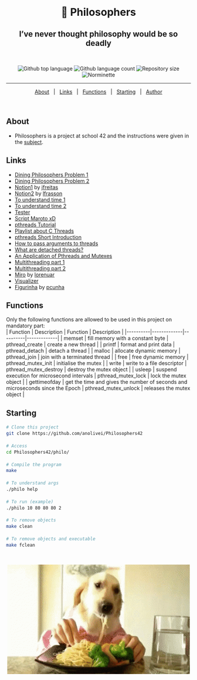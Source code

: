   &#xa0;

<h1 align="center"> 🍝 Philosophers </h1>

<h2 align="center">I’ve never thought philosophy would be so deadly </h2>
<br>
<p align="center">

  <img alt="Github top language" src="https://img.shields.io/github/languages/top/anolivei/Philosophers42?color=3de069">

  <img alt="Github language count" src="https://img.shields.io/github/languages/count/anolivei/Philosophers42?color=3de069">

  <img alt="Repository size" src="https://img.shields.io/github/repo-size/anolivei/Philosophers42?color=3de069">

  <img alt="Norminette" src="https://github.com/anolivei/Philosophers42/actions/workflows/norminette.yml/badge.svg?event=push">

</p>

<hr>

<p align="center">
  <a href="#about">About</a> &#xa0; | &#xa0; 
  <a href="#links">Links</a> &#xa0; | &#xa0;
  <a href="#functions">Functions</a> &#xa0; | &#xa0;
  <a href="#starting">Starting</a> &#xa0; | &#xa0;
  <a href="https://github.com/anolivei" target="_blank">Author</a>
</p>

<br>

## About ##

-  Philosophers is a project at school 42 and the instructions were given in the [subject](https://github.com/anolivei/Philosophers42/blob/master/subject.pdf).


## Links ##
- [Dining Philosophers Problem 1](https://www.youtube.com/watch?v=NbwbQQB7xNQ)
- [Dining Philosophers Problem 2](https://www.youtube.com/watch?v=trdXKhWAGdg)
- [Notion1](https://www.notion.so/Philosophers-2b872948598e4f0cba91c66d8b5ba821) by [jfreitas](https://github.com/joycemacksuele)
- [Notion2](https://grizzly-muenster-737.notion.site/Philosophers-55c385e0a6224d629c86231821e3ce10) by [lfrasson](https://github.com/laisarena)
- [To understand time 1](https://github.com/laisarena)
- [To understand time 2](https://stackoverflow.com/questions/60932647/gettimeofday-why-use-both-seconds-and-microseconds)
- [Tester](https://github.com/GOAT095/philosophers-tester)
- [Script Maroto xD](https://github.com/GOAT095/philosophers-tester/blob/master/delay_o_meter.py)
- [pthreads Tutorial](https://randu.org/tutorials/threads/)
- [Playlist about C Threads](https://www.youtube.com/watch?v=d9s_d28yJq0&list=PLfqABt5AS4FmuQf70psXrsMLEDQXNkLq2)
- [pthreads Short Introduction](https://www.youtube.com/watch?v=d9s_d28yJq0)
- [How to pass arguments to threads](https://www.youtube.com/watch?v=HDohXvS6UIk)
- [What are detached threads?](https://www.youtube.com/watch?v=-i8Kzuwr4T4)
- [An Application of Pthreads and Mutexes](http://files.kipr.org/gcer/2009/proceedings/Myers_ApplicationPthreads.pdf)
- [Multithreading part 1](https://www.youtube.com/watch?v=GNw3RXr-VJk)
- [Multithreading part 2](https://www.youtube.com/watch?v=sDLQWivf1-I)
- [Miro](https://miro.com/app/board/o9J_l0AjIkc=/) by [lorenuar](https://github.com/lorenuars19)
- [Visualizer](https://nafuka11.github.io/philosophers-visualizer/)
- [Figurinha](https://excalidraw.com/#json=6229317793087488,Xvs-N9yiAj1uWS7JCOepZQ) by [pcunha](https://github.com/PCC19)

## Functions ##

Only the following functions are allowed to be used in this project on mandatory part:<br>
| Function | Description | Function | Description |
|----------|-------------|----------|-------------|
| memset | fill memory with a constant byte | pthread_create | create a new thread |
| printf | format and print data | pthread_detach | detach a thread |
| malloc | allocate dynamic memory | pthread_join | join with a terminated thread |
| free | free dynamic memory | pthread_mutex_init | initialise the mutex |
| write | write to a file descriptor | pthread_mutex_destroy | destroy the mutex object |
| usleep | suspend execution for microsecond intervals | pthread_mutex_lock | lock the mutex object |
| gettimeofday |  get the time and gives the number of seconds and microseconds since the Epoch | pthread_mutex_unlock | releases the mutex object |

## Starting ##

```bash
# Clone this project
git clone https://github.com/anolivei/Philosophers42

# Access
cd Philosophers42/philo/

# Compile the program
make

# To understand args
./philo help

# To run (example)
./philo 10 80 80 80 2

# To remove objects
make clean

# To remove objects and executable
make fclean

```

&#xa0;

<div align="center" id="top"> 
  <img src="./.github/app.gif" alt="Gh_philosophers" />
</div>
